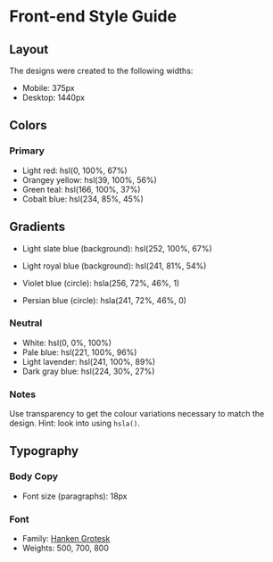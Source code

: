 # Front-end Style Guide

## Layout

The designs were created to the following widths:

- Mobile: 375px
- Desktop: 1440px

## Colors

### Primary

- Light red: hsl(0, 100%, 67%)
- Orangey yellow: hsl(39, 100%, 56%)
- Green teal: hsl(166, 100%, 37%)
- Cobalt blue: hsl(234, 85%, 45%)

## Gradients

- Light slate blue (background): hsl(252, 100%, 67%)
- Light royal blue (background): hsl(241, 81%, 54%)

- Violet blue (circle): hsla(256, 72%, 46%, 1)
- Persian blue (circle): hsla(241, 72%, 46%, 0)

### Neutral

- White: hsl(0, 0%, 100%)
- Pale blue: hsl(221, 100%, 96%)
- Light lavender: hsl(241, 100%, 89%)
- Dark gray blue: hsl(224, 30%, 27%)

### Notes

Use transparency to get the colour variations necessary to match the design. Hint: look into using `hsla()`.

## Typography

### Body Copy

- Font size (paragraphs): 18px

### Font

- Family: [Hanken Grotesk](https://fonts.google.com/specimen/Hanken+Grotesk)
- Weights: 500, 700, 800

